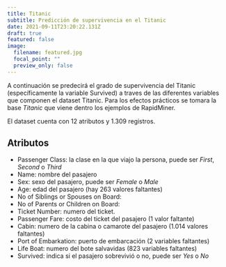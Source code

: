 ```yaml
---
title: Titanic
subtitle: Predicción de supervivencia en el Titanic
date: 2021-09-11T23:20:22.131Z
draft: true
featured: false
image:
  filename: featured.jpg
  focal_point: ""
  preview_only: false
---
```

A continuación se predecirá el grado de supervivencia del Titanic (específicamente la variable Survived) a traves de las diferentes variables que componen el dataset Titanic. Para los efectos prácticos se tomara la base *Titanic* que viene dentro los ejemplos de RapidMiner.

El dataset cuenta con 12 atributos y 1.309 registros.

## Atributos

* Passenger Class: la clase en la que viajo la persona, puede ser *First*, *Second* o *Third*
* Name: nombre del pasajero
* Sex: sexo del pasajero, puede ser *Female* o *Male*
* Age: edad del pasajero (hay 263 valores faltantes)
* No of Siblings or Spouses on Board: 
* No of Parents or Children on Board:
* Ticket Number: numero del ticket.
* Passenger Fare: costo del ticket del pasajero (1 valor faltante)
* Cabin: numero de la cabina o camarote del pasajero (1.014 valores faltantes)
* Port of Embarkation: puerto de embarcación (2 variables faltantes)
* Life Boat: numero del bote salvavidas (823 variables faltantes)
* Survived: indica si el pasajero sobrevivió o no, puede ser *Yes* o *No*